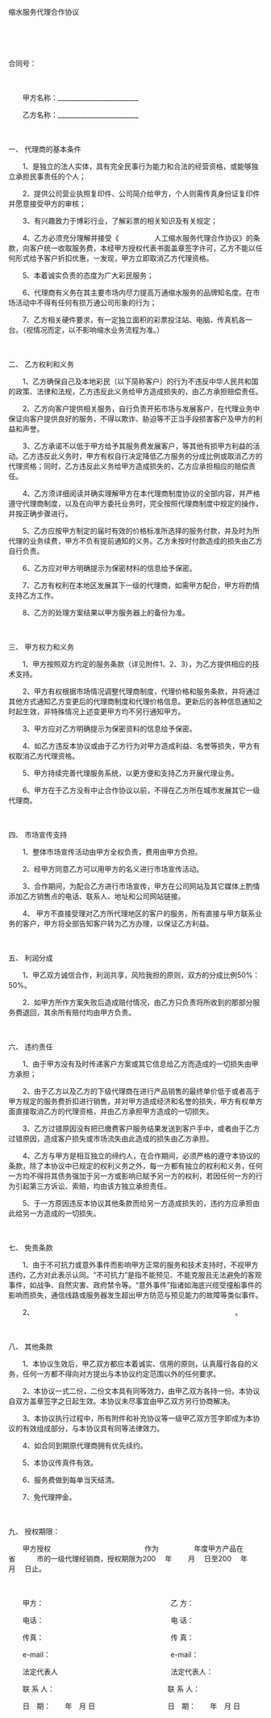 



缩水服务代理合作协议



 

　　

　　


 合同号：
 
　　



　　甲方名称：_________________________

　　乙方名称：_________________________

　　

一、
代理商的基本条件

　　1、是独立的法人实体，具有完全民事行为能力和合法的经营资格，或能够独立承担民事责任的个人；

　　2、提供公司营业执照复印件、公司简介给甲方，个人则需传真身份证复印件并愿意接受甲方的审核；

　　3、有兴趣致力于博彩行业，了解彩票的相关知识及有关规定；

　　4、乙方必须充分理解并接受《　　　　　人工缩水服务代理合作协议》的条款，向客户统一收取服务费，本经甲方授权代表书面盖章签字许可，乙方不能以任何形式给予客户折扣优惠，一发现，甲方立即取消乙方代理资格。

　　5、本着诚实负责的态度为广大彩民服务；

　　6、代理商有义务在其主要市场内尽力提高万通缩水服务的品牌知名度。在市场活动中不得有任何有损万通公司形象的行为；

　　7、乙方相关硬件要求，有一定独立面积的彩票投注站、电脑、传真机各一台。（视情况而定，以不影响缩水业务流程为准。）

　　

二、
乙方权利和义务

　　1、乙方确保自己及本地彩民（以下简称客户）的行为不违反中华人民共和国的政策、法律和法规，乙方违反此义务给甲方造成损失的，由乙方承担赔偿责任。

　　2、乙方向客户提供相关服务，自行负责开拓市场与发展客户，在代理业务中保证向客户提供良好的服务，不得以欺诈、胁迫等不正当手段损害客户及甲方的利益和声誉。

　　3、乙方承诺不以低于甲方给予其服务费发展客户，等其他有损甲方利益的活动。乙方违反此义务时，甲方有权自行决定降低乙方服务的分成比例或取消乙方的代理资格；同时，乙方违反此义务给甲方造成损失的，乙方应承担相应的赔偿责任。

　　4、乙方须详细阅读并确实理解甲方在本代理商制度协议的全部内容，并严格遵守代理商制度，以及在向甲方委托业务时，完全按照代理商制度中规定的操作，并按正确步骤进行。

　　5、乙方应按甲方制定的届时有效的价格标准所选择的服务付款，并及时为所代理的业务续费，甲方不负有提前通知的义务。乙方未按时付款造成的损失由乙方自行负责。

　　6、乙方应对甲方明确提示为保密材料的信息给予保密。

　　7、乙方有权利在本地区发展其下一级的代理商，如需甲方配合，甲方将酌情支持乙方工作。

　　8、乙方的处理方案结果以甲方服务器上的备份为准。

　　

三、
甲方权力和义务

　　1、甲方按照双方约定的服务条款（详见附件1、2、3），为乙方提供相应的技术支持。

　　2、甲方有权根据市场情况调整代理商制度，代理价格和服务条款，并将通过其他方式通知乙方变更后的代理商制度和代理价格信息。更新后的各种信息通知之时起生效，非特殊情况上述变更甲方均不另行通知甲方。

　　3、甲方应对乙方明确提示为保密资料的信息给予保密。

　　4、如乙方违反本协议或由于乙方行为对甲方造成利益、名誉等损失，甲方有权取消乙方代理资格。

　　5、甲方持续完善代理服务系统，以更方便和支持乙方开展代理业务。

　　6、甲方在于乙方没有中止合作协议以前，不得在乙方所在城市发展其它一级代理商。

　　

四、
市场宣传支持

　　1、整体市场宣传活动由甲方全权负责，费用由甲方负担。

　　2、经甲方同意乙方可以用甲方的名义进行市场宣传活动。

　　3、合作期间，为配合乙方进行市场宣传，甲方在公司网站及其它媒体上酌情添加乙方销售点的电话、联系人、地址和公司网站链接。

　　4、 甲方不直接受理对乙方所代理地区的客户的服务，所有直接与甲方联系业务的客户，甲方将全部告知客户转为乙方办理，以保证乙方利益。

　　

五、
利润分成

　　1、甲乙双方诚信合作，利润共享，风险我担的原则，双方的分成比例50%：50%。

　　2、如甲方所作方案失败后造成赔付情况，由乙方只负责将所收到的那部分服务费退回，其余所有赔付均由甲方负责。

　　

六、
违约责任

　　1、由于甲方没有及时传递客户方案或其它信息给乙方而造成的一切损失由甲方承担；

　　2、由于乙方以及乙方的下级代理商在进行产品销售的最终单价低于或者高于甲方规定的服务费折扣进行销售，并对甲方造成经济和名誉的损失，甲方有权单方面直接取消乙方的代理资格，并由乙方承担甲方造成的一切损失。

　　3、乙方过错原因没有把已缴费客户服务结果发送到客户手中，或者由于乙方过错原因，造成客户损失或市场流失由此造成的损失由乙方承担。

　　4、乙方与甲方是相互独立的缔约人，在合作期间，必须严格的遵守本协议的条款，除了本协议中已规定的权利义务之外，每一方都有独立的权利和义务，任何一方均不得将其债务强加于另一方或影响已赋予另一方的权利，若因任何一方的行为引起第三方诉讼、索赔，均由该方独立承担责任。

　　5、于一方原因违反本协议其他条款而给另一方造成损失的，违约方应承担由此给另一方造成的一切损失。

　　

七、
免责条款

　　1、由于不可抗力或意外事件而影响甲方正常的服务和技术支持时，不视甲方违约，乙方对此表示认同。“不可抗力”是指不能预见、不能克服且无法避免的客观事件，如战争、自然灾害、政府禁令等。“意外事件”指诸如海底兴缆受撞船事件的影响而损失，通信线路或服务器发生超出甲方防范与预见能力的故障等类似事件。

　　2、　　　　　　　　　　　　　　　　　　　　　　　　　　　　　。

　　

八、
其他条款

　　1、本协议生效后，甲乙双方都应本着诚实、信用的原则，认真履行各自的义务，任何一方都不得向对方提出与本协议约定范围以外的任何要求。

　　2、本协议一式二份，二份文本具有同等效力，由甲乙双方各持一份。本协议自双方盖章签字之日起生效。本协议未尽事宜由甲乙双方另行协商解决。

　　3、本协议执行过程中，所有附件和补充协议等一级甲乙双方签字即成为本协议的有效组成部分，与本协议具有同等法律效力。

　　4、如合同到期原代理商拥有优先续约。

　　5、本协议传真件有效。

　　6、服务费做到每单当天结清。

　　7、免代理押金。

　　

九、
授权期限：

　　甲方授权　　　　　　　　　　　　　 作为　　　　　年度甲方产品在　　　　省　　　市的一级代理经销商，授权期限为200　 年　　 月　 日至200　 年　　 月　 日止。　　

　　

　　甲方：　　　　　　　　　　　　　　　　　　乙 方：　　　　　　　　　　　　　　 

　　电话：　　　　　　　　　　　　　　　　　　电 话：　　　　　　　　　　　　　　 

　　传真：　　　　　　　　　　　　　　　　　　传 真：　　　　　　　　　　　　　　 

　　e-mail：　　　　　　　　　　　　　　　　　e-mail：　　　　　　　　　　　　　 

　　法定代表人　　　　　　　　　　　　　　　　法定代表人：　　　　　　　　　　　　

　　联 系 人：　　　　　　　　　　　　　　　　联 系 人：　　　　　　　　　　　　　

　　日　期：　　年　月 日　　　　　　　　　　 日　期：　　年　月 日　　　　　　　